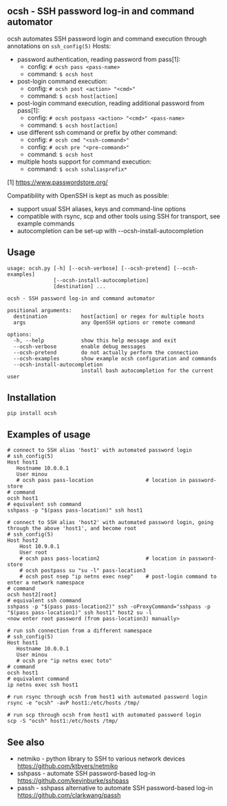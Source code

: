 ## ocsh - SSH password log-in and command automator

ocsh automates SSH password login and command execution through annotations on `ssh_config(5)` Hosts:
* password authentication, reading password from pass[1]:
  - config:  `# ocsh pass <pass-name>`
  - command: `$ ocsh host`
* post-login command execution:
  - config:  `# ocsh post <action> "<cmd>"`
  - command: `$ ocsh host[action]`
* post-login command execution, reading additional password from pass[1]:
  - config:  `# ocsh postpass <action> "<cmd>" <pass-name>`
  - command: `$ ocsh host[action]`
* use different ssh command or prefix by other command:
  - config:  `# ocsh cmd "<ssh-command>"`
  - config:  `# ocsh pre "<pre-command>"`
  - command: `$ ocsh host`
* multiple hosts support for command execution:
  - command: `$ ocsh sshaliasprefix*`

[1] https://www.passwordstore.org/

Compatibility with OpenSSH is kept as much as possible:
* support usual SSH aliases, keys and command-line options
* compatible with rsync, scp and other tools using SSH for transport, see example commands
* autocompletion can be set-up with --ocsh-install-autocompletion

## Usage
```
usage: ocsh.py [-h] [--ocsh-verbose] [--ocsh-pretend] [--ocsh-examples]
               [--ocsh-install-autocompletion]
               [destination] ...

ocsh - SSH password log-in and command automator

positional arguments:
  destination           host[action] or regex for multiple hosts
  args                  any OpenSSH options or remote command

options:
  -h, --help            show this help message and exit
  --ocsh-verbose        enable debug messages
  --ocsh-pretend        do not actually perform the connection
  --ocsh-examples       show example ocsh configuration and commands
  --ocsh-install-autocompletion
                        install bash autocompletion for the current user
```

## Installation

```
pip install ocsh
```

## Examples of usage
```
# connect to SSH alias 'host1' with automated password login
# ssh_config(5)
Host host1
   Hostname 10.0.0.1
   User minou
   # ocsh pass pass-location                 # location in password-store
# command
ocsh host1
# equivalent ssh command
sshpass -p "$(pass pass-location)" ssh host1

# connect to SSH alias 'host2' with automated password login, going through the above 'host1', and become root
# ssh_config(5)
Host host2
    Host 10.9.0.1
    User root
    # ocsh pass pass-location2               # location in password-store
    # ocsh postpass su "su -l" pass-location3
    # ocsh post nsep "ip netns exec nsep"    # post-login command to enter a network namespace
# command
ocsh host2[root]
# equivalent ssh command
sshpass -p "$(pass pass-location2)" ssh -oProxyCommand="sshpass -p "$(pass pass-location1)" ssh host1" host2 su -l
<now enter root password (from pass-location3) manually>

# run ssh connection from a different namespace
# ssh_config(5)
Host host1
   Hostname 10.0.0.1
   User minou
   # ocsh pre "ip netns exec toto"
# command
ocsh host1
# equivalent command
ip netns exec ssh host1

# run rsync through ocsh from host1 with automated password login
rsync -e "ocsh" -avP host1:/etc/hosts /tmp/

# run scp through ocsh from host1 with automated password login
scp -S "ocsh" host1:/etc/hosts /tmp/
```

## See also

* netmiko - python library to SSH to various network devices
  https://github.com/ktbyers/netmiko
* sshpass - automate SSH password-based log-in
  https://github.com/kevinburke/sshpass
* passh - sshpass alternative to automate SSH password-based log-in
  https://github.com/clarkwang/passh
